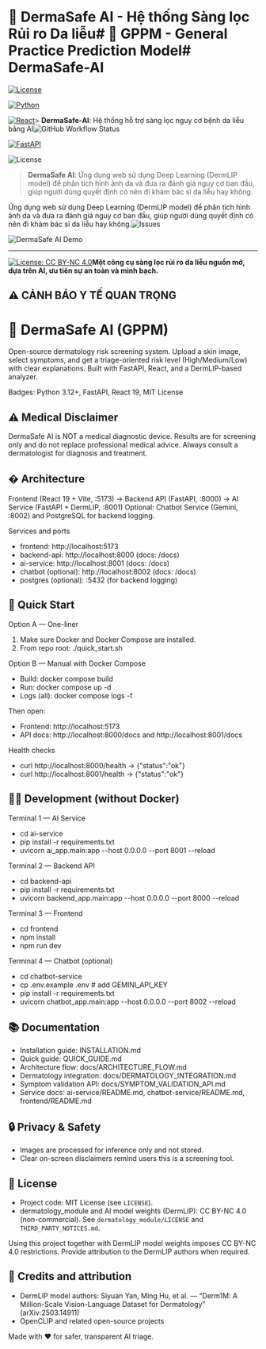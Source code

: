 # 🏥 DermaSafe AI - Hệ thống Sàng lọc Rủi ro Da liễu# 🏥 GPPM - General Practice Prediction Model# DermaSafe-AI



[![License](https://img.shields.io/badge/License-MIT-blue.svg)](LICENSE)

[![Python](https://img.shields.io/badge/Python-3.12+-blue.svg)](https://www.python.org/)

[![React](https://img.shields.io/badge/React-19.1-blue.svg)](https://reactjs.org/)> **DermaSafe-AI**: Hệ thống hỗ trợ sàng lọc nguy cơ bệnh da liễu bằng AI![GitHub Workflow Status](https://img.shields.io/github/actions/workflow/status/TEN_CUA_BAN/derma-safe-ai/ci.yml)

[![FastAPI](https://img.shields.io/badge/FastAPI-0.115-green.svg)](https://fastapi.tiangolo.com/)

![License](https://img.shields.io/github/license/TEN_CUA_BAN/derma-safe-ai)

> **DermaSafe AI**: Ứng dụng web sử dụng Deep Learning (DermLIP model) để phân tích hình ảnh da và đưa ra đánh giá nguy cơ ban đầu, giúp người dùng quyết định có nên đi khám bác sĩ da liễu hay không.

Ứng dụng web sử dụng Deep Learning (DermLIP model) để phân tích hình ảnh da và đưa ra đánh giá nguy cơ ban đầu, giúp người dùng quyết định có nên đi khám bác sĩ da liễu hay không.![Issues](https://img.shields.io/github/issues/TEN_CUA_BAN/derma-safe-ai)

![DermaSafe AI Demo](docs/images/demo.png)



---

[![License: CC BY-NC 4.0](https://img.shields.io/badge/License-CC%20BY--NC%204.0-lightgrey.svg)](LICENSE)**Một công cụ sàng lọc rủi ro da liễu nguồn mở, dựa trên AI, ưu tiên sự an toàn và minh bạch.**

## ⚠️ CẢNH BÁO Y TẾ QUAN TRỌNG
# 🏥 DermaSafe AI (GPPM)

Open-source dermatology risk screening system. Upload a skin image, select symptoms, and get a triage-oriented risk level (High/Medium/Low) with clear explanations. Built with FastAPI, React, and a DermLIP-based analyzer.

Badges: Python 3.12+, FastAPI, React 19, MIT License

## ⚠️ Medical Disclaimer

DermaSafe AI is NOT a medical diagnostic device. Results are for screening only and do not replace professional medical advice. Always consult a dermatologist for diagnosis and treatment.

## � Architecture

Frontend (React 19 + Vite, :5173) → Backend API (FastAPI, :8000) → AI Service (FastAPI + DermLIP, :8001)
Optional: Chatbot Service (Gemini, :8002) and PostgreSQL for backend logging.

Services and ports
- frontend: http://localhost:5173
- backend-api: http://localhost:8000 (docs: /docs)
- ai-service: http://localhost:8001 (docs: /docs)
- chatbot (optional): http://localhost:8002 (docs: /docs)
- postgres (optional): :5432 (for backend logging)

## 🚀 Quick Start

Option A — One-liner
1) Make sure Docker and Docker Compose are installed.
2) From repo root:
   ./quick_start.sh

Option B — Manual with Docker Compose
- Build: docker compose build
- Run: docker compose up -d
- Logs (all): docker compose logs -f

Then open:
- Frontend: http://localhost:5173
- API docs: http://localhost:8000/docs and http://localhost:8001/docs

Health checks
- curl http://localhost:8000/health → {"status":"ok"}
- curl http://localhost:8001/health → {"status":"ok"}

## 🧑‍💻 Development (without Docker)

Terminal 1 — AI Service
- cd ai-service
- pip install -r requirements.txt
- uvicorn ai_app.main:app --host 0.0.0.0 --port 8001 --reload

Terminal 2 — Backend API
- cd backend-api
- pip install -r requirements.txt
- uvicorn backend_app.main:app --host 0.0.0.0 --port 8000 --reload

Terminal 3 — Frontend
- cd frontend
- npm install
- npm run dev

Terminal 4 — Chatbot (optional)
- cd chatbot-service
- cp .env.example .env  # add GEMINI_API_KEY
- pip install -r requirements.txt
- uvicorn chatbot_app.main:app --host 0.0.0.0 --port 8002 --reload

## 📚 Documentation

- Installation guide: INSTALLATION.md
- Quick guide: QUICK_GUIDE.md
- Architecture flow: docs/ARCHITECTURE_FLOW.md
- Dermatology integration: docs/DERMATOLOGY_INTEGRATION.md
- Symptom validation API: docs/SYMPTOM_VALIDATION_API.md
- Service docs: ai-service/README.md, chatbot-service/README.md, frontend/README.md

## 🔒 Privacy & Safety

- Images are processed for inference only and not stored.
- Clear on-screen disclaimers remind users this is a screening tool.

## 📝 License

- Project code: MIT License (see `LICENSE`).
- dermatology_module and AI model weights (DermLIP): CC BY-NC 4.0 (non-commercial). See `dermatology_module/LICENSE` and `THIRD_PARTY_NOTICES.md`.

Using this project together with DermLIP model weights imposes CC BY-NC 4.0 restrictions. Provide attribution to the DermLIP authors when required.

## 🙌 Credits and attribution

- DermLIP model authors: Siyuan Yan, Ming Hu, et al. — “Derm1M: A Million-Scale Vision-Language Dataset for Dermatology” (arXiv:2503.14911)
- OpenCLIP and related open-source projects

Made with ❤️ for safer, transparent AI triage.
